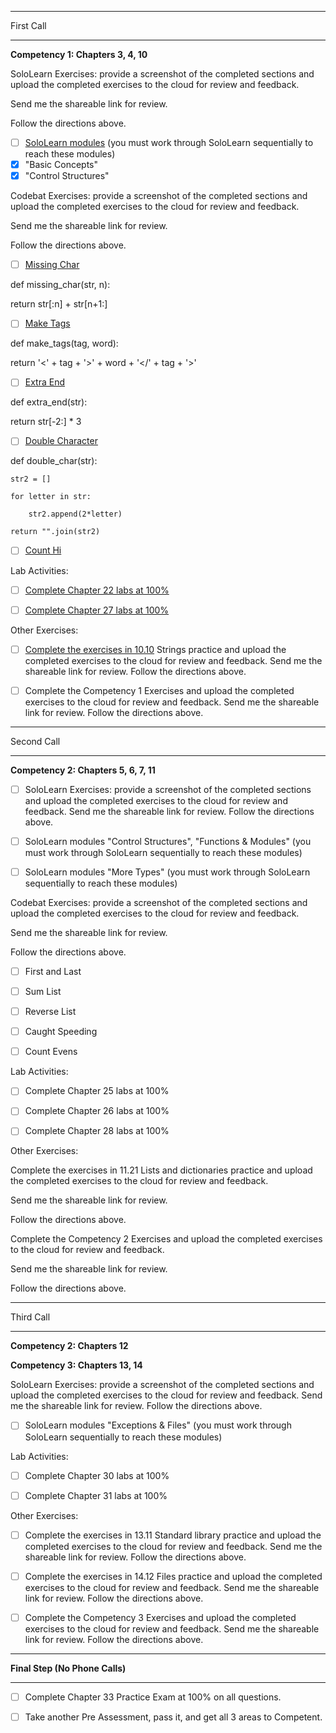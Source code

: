 -----------------------------------------------------------------------------------------------

First Call

-----------------------------------------------------------------------------------------------

**Competency 1:  Chapters 3, 4, 10**

SoloLearn Exercises:  provide a screenshot of the completed sections and upload the completed exercises to the cloud for review and feedback.  

Send me the shareable link for review.  

Follow the directions above.

- [ ] [SoloLearn modules](https://www.sololearn.com/en/learn/courses/le-python?location=2)  (you must work through SoloLearn sequentially to reach these modules)
- [x] "Basic Concepts"
- [x] "Control Structures"

Codebat Exercises:  provide a screenshot of the completed sections and upload the completed exercises to the cloud for review and feedback.  

Send me the shareable link for review.  

Follow the directions above.

- [ ] [Missing Char](https://codingbat.com/python/Warmup-1)

def missing_char(str, n):

  return str[:n] + str[n+1:]

- [ ] [Make Tags](https://codingbat.com/python/String-1)
      
def make_tags(tag, word):

  return '<' + tag + '>' + word + '</' + tag + '>'

- [ ] [Extra End](https://codingbat.com/python/String-1)

def extra_end(str):

  return str[-2:] * 3
      
- [ ] [Double Character](https://codingbat.com/python/String-2)

def double_char(str):
 
    str2 = []

    for letter in str:

        str2.append(2*letter)
        
    return "".join(str2)

- [ ] [Count Hi](https://codingbat.com/python/String-2)

Lab Activities:

- [ ] [Complete Chapter 22 labs at 100%](https://learn.zybooks.com/zybook/WGUC859v4/chapter/22/section/1)

- [ ] [Complete Chapter 27 labs at 100%](https://learn.zybooks.com/zybook/WGUC859v4/chapter/27/section/1)

Other Exercises:

- [ ] [Complete the exercises in 10.10](https://learn.zybooks.com/zybook/WGUC859v4/chapter/10/section/10) Strings practice and upload the completed exercises to the cloud for review and feedback.  Send me the shareable link for review.  Follow the directions above.

- [ ] Complete the Competency 1 Exercises and upload the completed exercises to the cloud for review and feedback. Send me the shareable link for review.  Follow the directions above.

-----------------------------------------------------------------------------------------------

Second Call

-----------------------------------------------------------------------------------------------

**Competency 2: Chapters 5, 6, 7, 11**

- [ ] SoloLearn Exercises: provide a screenshot of the completed sections and upload the completed exercises to the cloud for review and feedback.  Send me the shareable link for review.  Follow the directions above.

- [ ] SoloLearn modules "Control Structures", "Functions & Modules" (you must work through SoloLearn sequentially to reach these modules)

- [ ] SoloLearn modules "More Types" (you must work through SoloLearn sequentially to reach these modules)

 
Codebat Exercises:  provide a screenshot of the completed sections and upload the completed exercises to the cloud for review and feedback.  

Send me the shareable link for review.  

Follow the directions above.

- [ ] First and Last

- [ ] Sum List

- [ ] Reverse List

- [ ] Caught Speeding

- [ ] Count Evens

Lab Activities:

- [ ] Complete Chapter 25 labs at 100%

- [ ] Complete Chapter 26 labs at 100%

- [ ] Complete Chapter 28 labs at 100%

Other Exercises:

Complete the exercises in 11.21 Lists and dictionaries practice and upload the completed exercises to the cloud for review and feedback.  

Send me the shareable link for review.  

Follow the directions above.

Complete the Competency 2 Exercises and upload the completed exercises to the cloud for review and feedback.  

Send me the shareable link for review.  

Follow the directions above.

-----------------------------------------------------------------------------------------------

Third Call

-----------------------------------------------------------------------------------------------

**Competency 2: Chapters 12**

**Competency 3: Chapters 13, 14**

SoloLearn Exercises: provide a screenshot of the completed sections and upload the completed exercises to the cloud for review and feedback.  Send me the shareable link for review.  Follow the directions above.

- [ ] SoloLearn modules "Exceptions & Files" (you must work through SoloLearn sequentially to reach these modules)

Lab Activities:

- [ ] Complete Chapter 30 labs at 100%

- [ ] Complete Chapter 31 labs at 100%

Other Exercises:

- [ ] Complete the exercises in 13.11 Standard library practice and upload the completed exercises to the cloud for review and feedback.  Send me the shareable link for review.  Follow the directions above.

- [ ] Complete the exercises in 14.12 Files practice and upload the completed exercises to the cloud for review and feedback.  Send me the shareable link for review.  Follow the directions above.

- [ ] Complete the Competency 3 Exercises and upload the completed exercises to the cloud for review and feedback.  Send me the shareable link for review.  Follow the directions above.
 
-----------------------------------------------------------------------------------------------

**Final Step (No Phone Calls)**

-----------------------------------------------------------------------------------------------

- [ ] Complete Chapter 33 Practice Exam at 100% on all questions.

- [ ] Take another Pre Assessment, pass it, and get all 3 areas to Competent.
